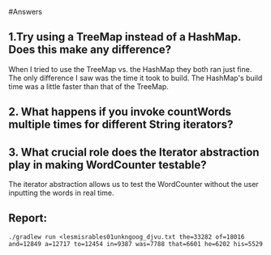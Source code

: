 #Answers

## 1.Try using a TreeMap instead of a HashMap. Does this make any difference?
When I tried to use the TreeMap vs. the HashMap they both ran just fine.
The only difference I saw was the time it took to build. The HashMap's build time was a little faster than that of the TreeMap.

## 2. What happens if you invoke countWords multiple times for different String iterators?


## 3. What crucial role does the Iterator abstraction play in making WordCounter testable?
The iterator abstraction allows us to test the WordCounter without the user inputting the words in real time.


## Report:

`./gradlew run <lesmisrables01unkngoog_djvu.txt
the=33282
 of=18016
 and=12849
 a=12717
 to=12454
 in=9387
 was=7788
 that=6601
 he=6202
 his=5529
`